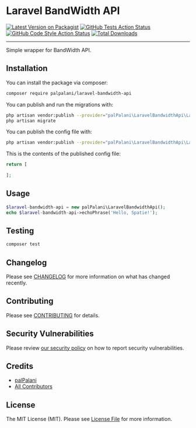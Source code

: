 # Laravel BandWidth API

[![Latest Version on Packagist](https://img.shields.io/packagist/v/palpalani/laravel-bandwidth-api.svg?style=flat-square)](https://packagist.org/packages/palpalani/laravel-bandwidth-api)
[![GitHub Tests Action Status](https://img.shields.io/github/workflow/status/palpalani/laravel-bandwidth-api/run-tests?label=tests)](https://github.com/palpalani/laravel-bandwidth-api/actions?query=workflow%3Arun-tests+branch%3Amain)
[![GitHub Code Style Action Status](https://img.shields.io/github/workflow/status/palpalani/laravel-bandwidth-api/Check%20&%20fix%20styling?label=code%20style)](https://github.com/palpalani/laravel-bandwidth-api/actions?query=workflow%3A"Check+%26+fix+styling"+branch%3Amain)
[![Total Downloads](https://img.shields.io/packagist/dt/palpalani/laravel-bandwidth-api.svg?style=flat-square)](https://packagist.org/packages/palpalani/laravel-bandwidth-api)

---
Simple wrapper for BandWidth API.

## Installation

You can install the package via composer:

```bash
composer require palpalani/laravel-bandwidth-api
```

You can publish and run the migrations with:

```bash
php artisan vendor:publish --provider="palPalani\LaravelBandwidthApi\LaravelBandwidthApiServiceProvider" --tag="laravel-bandwidth-api-migrations"
php artisan migrate
```

You can publish the config file with:
```bash
php artisan vendor:publish --provider="palPalani\LaravelBandwidthApi\LaravelBandwidthApiServiceProvider" --tag="laravel-bandwidth-api-config"
```

This is the contents of the published config file:

```php
return [
    
];
```

## Usage

```php
$laravel-bandwidth-api = new palPalani\LaravelBandwidthApi();
echo $laravel-bandwidth-api->echoPhrase('Hello, Spatie!');
```

## Testing

```bash
composer test
```

## Changelog

Please see [CHANGELOG](CHANGELOG.md) for more information on what has changed recently.

## Contributing

Please see [CONTRIBUTING](.github/CONTRIBUTING.md) for details.

## Security Vulnerabilities

Please review [our security policy](../../security/policy) on how to report security vulnerabilities.

## Credits

- [palPalani](https://github.com/palpalani)
- [All Contributors](../../contributors)

## License

The MIT License (MIT). Please see [License File](LICENSE.md) for more information.
